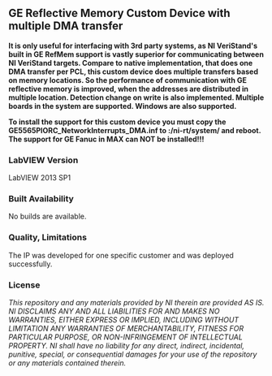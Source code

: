 ## GE Reflective Memory Custom Device with multiple DMA transfer ##

**It is only useful for interfacing with 3rd party systems, as NI VeriStand's built in GE RefMem support is vastly superior for communicating between NI VeriStand targets. Compare to native implementation, that does one DMA transfer per PCL, this custom device does multiple transfers based on memory locations. So the performance of communication with GE reflective memory is improved, when the addresses are distributed in multiple location. Detection change on write is also implemented. Multiple boards in the system are supported. Windows are also supported.**

**To install the support for this custom device you must copy the GE5565PIORC_NetworkInterrupts_DMA.inf  to :/ni-rt/system/ and reboot.
The support  for GE Fanuc in MAX can NOT be installed!!!**

### LabVIEW Version ###

LabVIEW 2013 SP1

### Built Availability ###

No builds are available.

### Quality, Limitations ###

The IP was developed for one specific customer and was deployed successfully. 

### License ###

*This repository and any materials provided by NI therein are provided AS IS. NI DISCLAIMS ANY AND ALL LIABILITIES FOR AND MAKES NO WARRANTIES, EITHER EXPRESS OR IMPLIED, INCLUDING WITHOUT LIMITATION ANY WARRANTIES OF MERCHANTABILITY, FITNESS FOR  PARTICULAR PURPOSE, OR NON-INFRINGEMENT OF INTELLECTUAL PROPERTY. NI shall have no liability for any direct, indirect, incidental, punitive, special, or consequential damages for your use of the repository or any materials contained therein.*